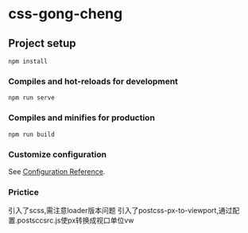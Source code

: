 # css-gong-cheng

## Project setup
```
npm install
```

### Compiles and hot-reloads for development
```
npm run serve
```

### Compiles and minifies for production
```
npm run build
```

### Customize configuration
See [Configuration Reference](https://cli.vuejs.org/config/).

### Prictice
引入了scss,需注意loader版本问题
引入了postcss-px-to-viewport,通过配置.postsccsrc.js使px转换成视口单位vw
